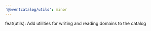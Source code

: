 ```yaml
---
'@eventcatalog/utils': minor
---
```


feat(utils): Add utilities for writing and reading domains to the catalog
